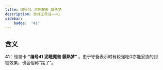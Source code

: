 ```yaml
---
title: 编号41 泥睡魔兽 貘熟梦
description: 游戏王黑话——41
sidebar:
    badge:  "41" 
---
```


## 含义

**41**：怪兽卡 **“编号41 泥睡魔兽 貘熟梦”** 。由于守备表示时有较强吃G亦能妥协的封锁效果，也会俗称“摆了”。
